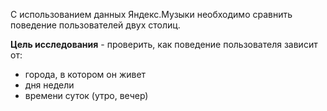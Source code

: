 С использованием данных Яндекс.Музыки необходимо сравнить поведение пользователей двух столиц.

**Цель исследования** - проверить, как поведение пользователя зависит от:
* города, в котором он живет
* дня недели
* времени суток (утро, вечер)
